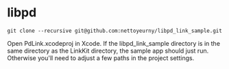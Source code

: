 libpd
=====

    git clone --recursive git@github.com:nettoyeurny/libpd_link_sample.git

Open PdLink.xcodeproj in Xcode. If the libpd_link_sample directory is in the same directory as the LinkKit directory, the sample app should just run. Otherwise you'll need to adjust a few paths in the project settings.
